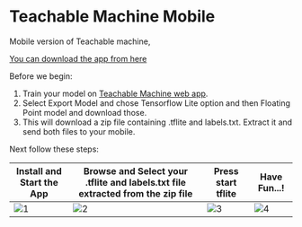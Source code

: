 # Teachable Machine Mobile
Mobile version of Teachable machine, 

[You can download the app from here](https://drive.google.com/file/d/17_ZnhH7BS9U8lktf9kpzR4e8hwB5_qp3/view?usp=sharing)

Before we begin:
1) Train your model on [Teachable Machine web app](https://teachablemachine.withgoogle.com/). 
2) Select Export Model and chose Tensorflow Lite option and then Floating Point model and download those. 
3) This will download a zip file containing .tflite and labels.txt. Extract it and send both files to your mobile.

Next follow these steps:

| Install and Start the App | Browse and Select your .tflite and labels.txt file extracted from the zip file| Press start tflite | Have Fun...!
| --- | --- | --- | --- |
|![1](https://github.com/mstale007/Teachable_Machine_Mobile/blob/master/Images/a.jpg)|![2](https://github.com/mstale007/Teachable_Machine_Mobile/blob/master/Images/b.png)|![3](https://github.com/mstale007/Teachable_Machine_Mobile/blob/master/Images/c.png)|![4](https://github.com/mstale007/Teachable_Machine_Mobile/blob/master/Images/d.png)|

